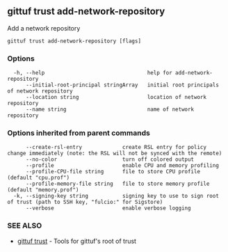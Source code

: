## gittuf trust add-network-repository

Add a network repository

```
gittuf trust add-network-repository [flags]
```

### Options

```
  -h, --help                                 help for add-network-repository
      --initial-root-principal stringArray   initial root principals of network repository
      --location string                      location of network repository
      --name string                          name of network repository
```

### Options inherited from parent commands

```
      --create-rsl-entry             create RSL entry for policy change immediately (note: the RSL will not be synced with the remote)
      --no-color                     turn off colored output
      --profile                      enable CPU and memory profiling
      --profile-CPU-file string      file to store CPU profile (default "cpu.prof")
      --profile-memory-file string   file to store memory profile (default "memory.prof")
  -k, --signing-key string           signing key to use to sign root of trust (path to SSH key, "fulcio:" for Sigstore)
      --verbose                      enable verbose logging
```

### SEE ALSO

* [gittuf trust](gittuf_trust.md)	 - Tools for gittuf's root of trust

